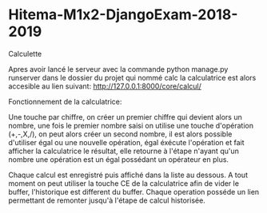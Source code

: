 # Hitema-M1x2-DjangoExam-2018-2019

Calculette 

Apres avoir lancé le serveur avec la commande 
 python manage.py runserver
dans le dossier du projet qui nommé calc la calculatrice est alors accesible au lien suivant:
http://127.0.0.1:8000/core/calcul/

Fonctionnement de la calculatrice:

Une touche par chiffre, on créer un premier chiffre qui devient alors un nombre,
une fois le premier nombre saisi on utilise une touche d'opération (+,-,X,/),
on peut alors créer un second nombre,
il est alors possible d'utiliser égal ou une nouvelle opération,
égal éxécute l'opération et fait afficher la calculatrice le résultat, elle retourne à l'étape n'ayant qu'un nombre
une opération est un égal possédant un opérateur en plus.

Chaque calcul est enregistré puis affiché dans la liste au dessous.
A tout moment on peut utiliser la touche CE de la calculatrice afin de vider le buffer, l'historique est different du buffer.
Chaque operation posséde un lien permettant de remonter jusqu'à l'étape de calcul historisée.
